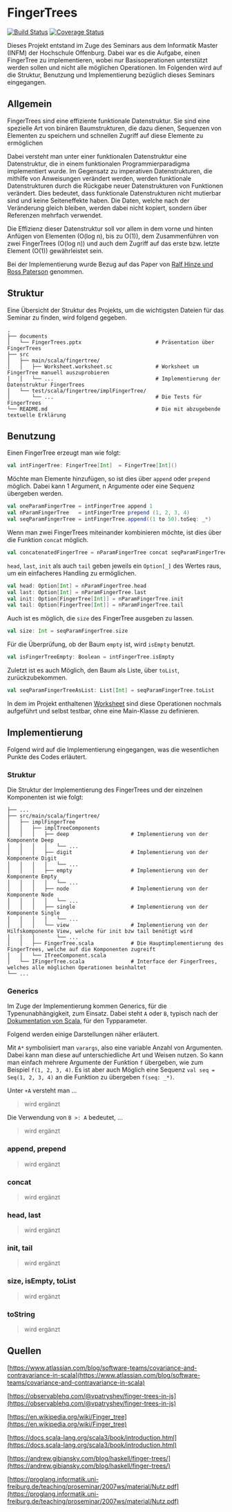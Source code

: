 # FingerTrees

[![Build Status](https://app.travis-ci.com/MatthReich/FingerTrees.svg?branch=master)](https://app.travis-ci.com/MatthReich/FingerTrees) [![Coverage Status](https://coveralls.io/repos/github/MatthReich/FingerTrees/badge.svg?branch=master)](https://coveralls.io/github/MatthReich/FingerTrees?branch=master)

Dieses Projekt entstand im Zuge des Seminars aus dem Informatik Master (INFM) der Hochschule Offenburg. Dabei war es die Aufgabe, einen FingerTree zu implementieren, wobei nur Basisoperationen unterstützt werden sollen und nicht alle möglichen Operationen. Im Folgenden wird auf die Struktur, Benutzung und Implementierung bezüglich dieses Seminars eingegangen.

## Allgemein

FingerTrees sind eine effiziente funktionale Datenstruktur. Sie sind eine spezielle Art von binären Baumstrukturen, die dazu dienen, Sequenzen von Elementen zu speichern und schnellen Zugriff auf diese Elemente zu ermöglichen 

Dabei versteht man unter einer funktionalen Datenstruktur eine Datenstruktur, die in einem funktionalen Programmierparadigma implementiert wurde. Im Gegensatz zu imperativen Datenstrukturen, die mithilfe von Anweisungen verändert werden, werden funktionale Datenstrukturen durch die Rückgabe neuer Datenstrukturen von Funktionen verändert. Dies bedeutet, dass funktionale Datenstrukturen nicht mutierbar sind und keine Seiteneffekte haben. Die Daten, welche nach der Veränderung gleich bleiben, werden dabei nicht kopiert, sondern über Referenzen mehrfach verwendet.

Die Effizienz dieser Datenstruktur soll vor allem in dem vorne und hinten Anfügen von Elementen (O(log n), bis zu O(1)), dem Zusammenführen von zwei FingerTrees (O(log n)) und auch dem Zugriff auf das erste bzw. letzte Element (O(1)) gewährleistet sein.

Bei der Implementierung wurde Bezug auf das Paper von [Ralf Hinze und Ross Paterson](https://www.staff.city.ac.uk/~ross/papers/FingerTree.pdf) genommen.

## Struktur

Eine Übersicht der Struktur des Projekts, um die wichtigsten Dateien für das Seminar zu finden, wird folgend gegeben.

```
.
├── documents 
│   └── FingerTrees.pptx                        # Präsentation über FingerTrees       
├── src 
│   ├── main/scala/fingertree/
│   │   ├── Worksheet.worksheet.sc              # Worksheet um FingerTree manuell auszuprobieren
│   │   └── ...                                 # Implementierung der Datenstruktur FingerTrees
│   └── test/scala/fingertree/implFingerTree/
│       └── ...                                 # Die Tests für FingerTrees                
└── README.md                                   # Die mit abzugebende textuelle Erklärung
```

## Benutzung

Einen FingerTree erzeugt man wie folgt:

```scala
val intFingerTree: FingerTree[Int]  = FingerTree[Int]()
```
Möchte man Elemente hinzufügen, so ist dies über `append` oder `prepend` möglich. Dabei kann 1 Argument, n Argumente oder eine Sequenz übergeben werden.

```scala
val oneParamFingerTree = intFingerTree append 1
val nParamFingerTree   = intFingerTree prepend (1, 2, 3, 4)
val seqParamFingerTree = intFingerTree.append((1 to 50).toSeq: _*)
```

Wenn man zwei FingerTrees miteinander kombinieren möchte, ist dies über die Funktion `concat` möglich.

```scala
val concatenatedFingerTree = nParamFingerTree concat seqParamFingerTree
```
`head`, `last`, `init` als auch `tail` geben jeweils ein `Option[_]` des Wertes raus, um ein einfacheres Handling zu ermöglichen.

```scala
val head: Option[Int] = nParamFingerTree.head
val last: Option[Int] = nParamFingerTree.last
val init: Option[FingerTree[Int]] = nParamFingerTree.init
val tail: Option[FingerTree[Int]] = nParamFingerTree.tail
```
Auch ist es möglich, die `size` des FingerTree ausgeben zu lassen.

```scala
val size: Int = seqParamFingerTree.size
```

Für die Überprüfung, ob der Baum `empty` ist, wird `isEmpty` benutzt.

```scala
val isFingerTreeEmpty: Boolean = intFingerTree.isEmpty
```

Zuletzt ist es auch Möglich, den Baum als Liste, über `toList`, zurückzubekommen.

```scala
val seqParamFingerTreeAsList: List[Int] = seqParamFingerTree.toList
```

In dem im Projekt enthaltenen [Worksheet](https://github.com/MatthReich/FingerTrees/blob/master/src/main/scala/fingertree/Worsheet.worksheet.sc) sind diese Operationen nochmals aufgeführt und selbst testbar, ohne eine Main-Klasse zu definieren.

## Implementierung

Folgend wird auf die Implementierung eingegangen, was die wesentlichen Punkte des Codes erläutert.

### Struktur

Die Struktur der Implementierung des FingerTrees und der einzelnen Komponenten ist wie folgt:

```
├── ...    
├── src/main/scala/fingertree/ 
│   ├── implFingerTree
│   │   ├── implTreeComponents
│   │   │   ├── deep                    # Implementierung von der Komponente Deep
│   │   │   │   └── ...
│   │   │   ├── digit                   # Implementierung von der Komponente Digit
│   │   │   │   └── ...
│   │   │   ├── empty                   # Implementierung von der Komponente Empty
│   │   │   │   └── ...
│   │   │   ├── node                    # Implementierung von der Komponente Node
│   │   │   │   └── ... 
│   │   │   ├── single                  # Implementierung von der Komponente Single
│   │   │   │   └── ...
│   │   │   └── view                    # Implementierung von der Hilfskomponente View, welche für init bzw tail benötigt wird
│   │   │       └── ... 
│   │   ├── FingerTree.scala            # Die Hauptimplementierung des FingerTrees, welche auf die Komponenten zugreift
│   │   └── ITreeComponent.scala            
│   └── IFingerTree.scala               # Interface der FingerTrees, welches alle möglichen Operationen beinhaltet                    
└── ...
```

### Generics

Im Zuge der Implementierung kommen Generics, für die Typenunabhängigkeit, zum Einsatz. Dabei steht `A` oder `B`, typisch nach der [Dokumentation von Scala](https://docs.scala-lang.org/scala3/book/types-generics.html), für den Typparameter. 

Folgend werden einige Darstellungen näher erläutert.

Mit `A*` symbolisiert man `varargs`, also eine variable Anzahl von Argumenten. Dabei kann man diese auf unterschiedliche Art und Weisen nutzen. So kann man einfach mehrere Argumente der Funktion `f` übergeben, wie zum Beispiel `f(1, 2, 3, 4)`. Es ist aber auch Möglich eine Sequenz `val seq = Seq(1, 2, 3, 4)` an die Funktion zu übergeben `f(seq: _*)`.

Unter `+A` versteht man ...
> wird ergänzt

Die Verwendung von `B >: A` bedeutet, ...
> wird ergänzt

### append, prepend
> wird ergänzt

### concat
> wird ergänzt

### head, last
> wird ergänzt

### init, tail
> wird ergänzt

### size, isEmpty, toList
> wird ergänzt

### toString
> wird ergänzt

## Quellen

[https://www.atlassian.com/blog/software-teams/covariance-and-contravariance-in-scala](https://www.atlassian.com/blog/software-teams/covariance-and-contravariance-in-scala)

[https://observablehq.com/@vpatryshev/finger-trees-in-js](https://observablehq.com/@vpatryshev/finger-trees-in-js)

[https://en.wikipedia.org/wiki/Finger_tree](https://en.wikipedia.org/wiki/Finger_tree)

[https://docs.scala-lang.org/scala3/book/introduction.html](https://docs.scala-lang.org/scala3/book/introduction.html)

[https://andrew.gibiansky.com/blog/haskell/finger-trees/](https://andrew.gibiansky.com/blog/haskell/finger-trees/)

[https://proglang.informatik.uni-freiburg.de/teaching/proseminar/2007ws/material/Nutz.pdf](https://proglang.informatik.uni-freiburg.de/teaching/proseminar/2007ws/material/Nutz.pdf)
